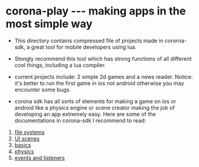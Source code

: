 # corona-play --- making apps in the most simple way

* This directory contains compressed file of projects made in cororna-sdk, a great tool for mobile developers using lua.

* Stongly recommend this tool which has strong functions of all different cool things, including a lua compiler.

* current projects include: 2 simple 2d games and a news reader. Notice: it's better to run the first game in ios not android otherwise you may encounter some bugs.

* corona sdk has all sorts of elements for making a game on ios or android like a physics engine or scene creator making the job of developing an app extremely easy. Here are some of the documentations in corona-sdk I recommend to read: 

1. [file systems](https://docs.coronalabs.com/guide/data/)
2. [UI scenes](https://docs.coronalabs.com/guide/system/)
3. [basics](https://docs.coronalabs.com/guide/basics/)
4. [physics](https://docs.coronalabs.com/guide/physics/)
5. [events and listeners](https://docs.coronalabs.com/guide/events/)
